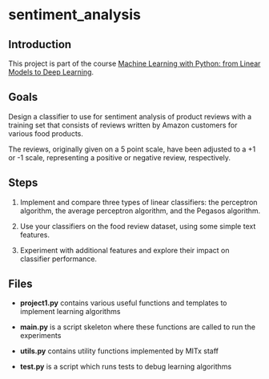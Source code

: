 # sentiment_analysis

## Introduction

This project is part of the course [Machine Learning with Python: from Linear Models to Deep Learning](https://www.edx.org/course/machine-learning-with-python-from-linear-models-to).


## Goals

Design a classifier to use for sentiment analysis of product reviews with a training set that consists of reviews written by Amazon customers for various food products. 

The reviews, originally given on a 5 point scale, have been adjusted to a +1 or -1 scale, representing a positive or negative review, respectively.


## Steps

1. Implement and compare three types of linear classifiers: the perceptron algorithm, the average perceptron algorithm, and the Pegasos algorithm.

2. Use your classifiers on the food review dataset, using some simple text features.

3. Experiment with additional features and explore their impact on classifier performance.


## Files

- **project1.py** contains various useful functions and templates to implement learning algorithms

- **main.py** is a script skeleton where these functions are called to run the experiments

- **utils.py** contains utility functions implemented by MITx staff

- **test.py** is a script which runs tests to debug learning algorithms